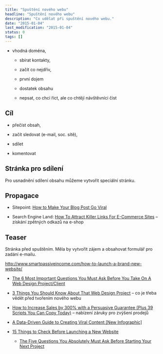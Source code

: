 ```yaml
---
title: "Spuštění nového webu"
headline: "Spuštění nového webu"
description: "Co udělat při spuštění nového webu."
date: "2015-01-04"
last_modification: "2015-01-04"
status: 0
tags: []
---
```


- vhodná doména,

  - sbírat kontakty,

  - začít co nejdřív,

  - první dojem

  - dostatek obsahu

  - nepsat, co chci říct, ale co chtějí návštěvníci číst

## Cíl

  - přečíst obsah,

  - začít sledovat (e-mail, soc. sítě),

  - sdílet

  - komentovat

## Stránka pro sdílení

Pro usnadnění sdílení obsahu můžeme vytvořit speciální stránku.

## Propagace

  - Sitepoint: [How to Make Your Blog Post Go Viral](http://www.sitepoint.com/how-to-make-your-blog-post-viral/)

  - Search Engine Land: [How To Attract Killer Links For E-Commerce Sites](http://searchengineland.com/attract-killer-links-e-commerce-sites-226311) – získání zpětných odkazů na e-shop

## Teaser

Stránka před spuštěním. Měla by vytvořit zájem a obsahovat formulář pro zadání e-mailu.

http://www.smartpassiveincome.com/how-to-launch-a-brand-new-website/

- [The 6 Most Important Questions You Must Ask Before You Take On A Web Design Project/Client](http://lostandtaken.com/blog/2015/4/7/the-6-most-important-questions-you-must-ask-before-you-take.html)

- [3 Things You Should Know About That Web Design Project](http://sixrevisions.com/business/that-web-design-project/) – co je třeba vědět před tvořením nového webu

- [How to Increase Sales by 300% with a Persuasive Guarantee (Plus 39 Scripts You Can Copy Today)](http://socialtriggers.com/guarantees/) – nabízení záruky pro zvýšení prodejů

- [A Data-Driven Guide to Creating Viral Content [New Infographic]](http://backlinko.com/viral-content)

- [15 Things to Check Before Launching a New Website](http://www.onextrapixel.com/2015/09/02/15-things-to-check-before-launching-a-new-website/)

  - [The Five Questions You Absolutely Must Ask Before Starting Your Next Project](http://speckyboy.com/2015/11/10/design-client-interviews/)